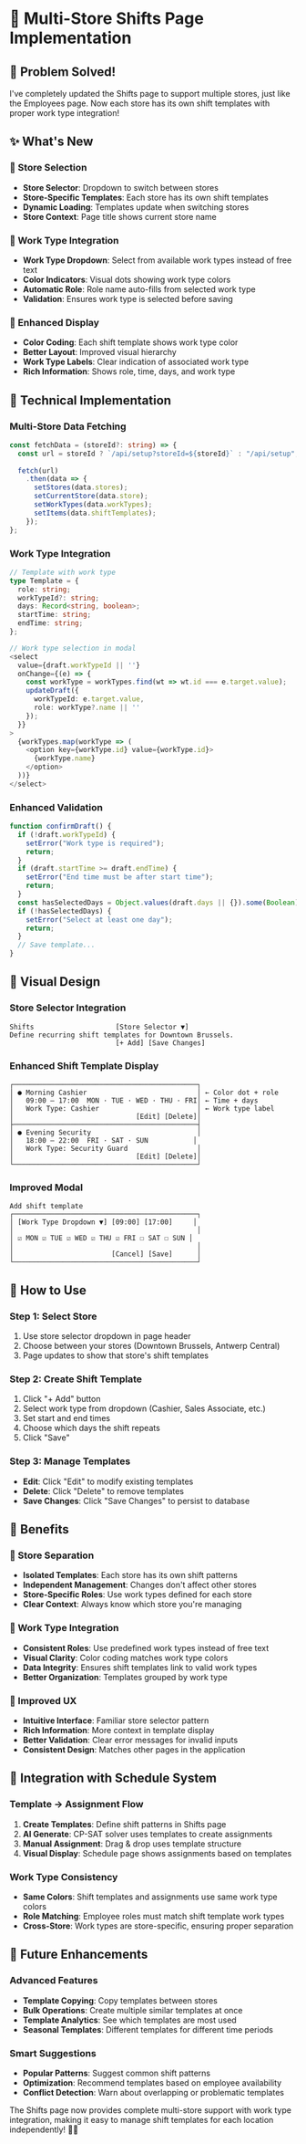 # 🔄 Multi-Store Shifts Page Implementation

## 🎉 **Problem Solved!**

I've completely updated the Shifts page to support multiple stores, just like the Employees page. Now each store has its own shift templates with proper work type integration!

## ✨ **What's New**

### **🏪 Store Selection**
- **Store Selector**: Dropdown to switch between stores
- **Store-Specific Templates**: Each store has its own shift templates
- **Dynamic Loading**: Templates update when switching stores
- **Store Context**: Page title shows current store name

### **💼 Work Type Integration**
- **Work Type Dropdown**: Select from available work types instead of free text
- **Color Indicators**: Visual dots showing work type colors
- **Automatic Role**: Role name auto-fills from selected work type
- **Validation**: Ensures work type is selected before saving

### **🎨 Enhanced Display**
- **Color Coding**: Each shift template shows work type color
- **Better Layout**: Improved visual hierarchy
- **Work Type Labels**: Clear indication of associated work type
- **Rich Information**: Shows role, time, days, and work type

## 🔧 **Technical Implementation**

### **Multi-Store Data Fetching**
```typescript
const fetchData = (storeId?: string) => {
  const url = storeId ? `/api/setup?storeId=${storeId}` : "/api/setup";
  
  fetch(url)
    .then(data => {
      setStores(data.stores);
      setCurrentStore(data.store);
      setWorkTypes(data.workTypes);
      setItems(data.shiftTemplates);
    });
};
```

### **Work Type Integration**
```typescript
// Template with work type
type Template = {
  role: string;
  workTypeId?: string;
  days: Record<string, boolean>;
  startTime: string;
  endTime: string;
};

// Work type selection in modal
<select 
  value={draft.workTypeId || ''} 
  onChange={(e) => {
    const workType = workTypes.find(wt => wt.id === e.target.value);
    updateDraft({ 
      workTypeId: e.target.value,
      role: workType?.name || ''
    });
  }}
>
  {workTypes.map(workType => (
    <option key={workType.id} value={workType.id}>
      {workType.name}
    </option>
  ))}
</select>
```

### **Enhanced Validation**
```typescript
function confirmDraft() {
  if (!draft.workTypeId) {
    setError("Work type is required");
    return;
  }
  if (draft.startTime >= draft.endTime) {
    setError("End time must be after start time");
    return;
  }
  const hasSelectedDays = Object.values(draft.days || {}).some(Boolean);
  if (!hasSelectedDays) {
    setError("Select at least one day");
    return;
  }
  // Save template...
}
```

## 🎨 **Visual Design**

### **Store Selector Integration**
```
Shifts                    [Store Selector ▼]
Define recurring shift templates for Downtown Brussels.
                          [+ Add] [Save Changes]
```

### **Enhanced Shift Template Display**
```
┌─────────────────────────────────────────────┐
│ ● Morning Cashier                           │ ← Color dot + role
│   09:00 – 17:00  MON · TUE · WED · THU · FRI│ ← Time + days
│   Work Type: Cashier                        │ ← Work type label
│                              [Edit] [Delete]│
├─────────────────────────────────────────────┤
│ ● Evening Security                          │
│   18:00 – 22:00  FRI · SAT · SUN           │
│   Work Type: Security Guard                 │
│                              [Edit] [Delete]│
└─────────────────────────────────────────────┘
```

### **Improved Modal**
```
Add shift template
┌─────────────────────────────────────────────┐
│ [Work Type Dropdown ▼] [09:00] [17:00]     │
│                                             │
│ ☑ MON ☑ TUE ☑ WED ☑ THU ☑ FRI ☐ SAT ☐ SUN │
│                                             │
│                        [Cancel] [Save]      │
└─────────────────────────────────────────────┘
```

## 🧪 **How to Use**

### **Step 1: Select Store**
1. Use store selector dropdown in page header
2. Choose between your stores (Downtown Brussels, Antwerp Central)
3. Page updates to show that store's shift templates

### **Step 2: Create Shift Template**
1. Click "+ Add" button
2. Select work type from dropdown (Cashier, Sales Associate, etc.)
3. Set start and end times
4. Choose which days the shift repeats
5. Click "Save"

### **Step 3: Manage Templates**
- **Edit**: Click "Edit" to modify existing templates
- **Delete**: Click "Delete" to remove templates
- **Save Changes**: Click "Save Changes" to persist to database

## 🎯 **Benefits**

### **🏪 Store Separation**
- **Isolated Templates**: Each store has its own shift patterns
- **Independent Management**: Changes don't affect other stores
- **Store-Specific Roles**: Use work types defined for each store
- **Clear Context**: Always know which store you're managing

### **💼 Work Type Integration**
- **Consistent Roles**: Use predefined work types instead of free text
- **Visual Clarity**: Color coding matches work type colors
- **Data Integrity**: Ensures shift templates link to valid work types
- **Better Organization**: Templates grouped by work type

### **🎨 Improved UX**
- **Intuitive Interface**: Familiar store selector pattern
- **Rich Information**: More context in template display
- **Better Validation**: Clear error messages for invalid inputs
- **Consistent Design**: Matches other pages in the application

## 🔄 **Integration with Schedule System**

### **Template → Assignment Flow**
1. **Create Templates**: Define shift patterns in Shifts page
2. **AI Generate**: CP-SAT solver uses templates to create assignments
3. **Manual Assignment**: Drag & drop uses template structure
4. **Visual Display**: Schedule page shows assignments based on templates

### **Work Type Consistency**
- **Same Colors**: Shift templates and assignments use same work type colors
- **Role Matching**: Employee roles must match shift template work types
- **Cross-Store**: Work types are store-specific, ensuring proper separation

## 🚀 **Future Enhancements**

### **Advanced Features**
- **Template Copying**: Copy templates between stores
- **Bulk Operations**: Create multiple similar templates at once
- **Template Analytics**: See which templates are most used
- **Seasonal Templates**: Different templates for different time periods

### **Smart Suggestions**
- **Popular Patterns**: Suggest common shift patterns
- **Optimization**: Recommend templates based on employee availability
- **Conflict Detection**: Warn about overlapping or problematic templates

The Shifts page now provides complete multi-store support with work type integration, making it easy to manage shift templates for each location independently! 🔄✨